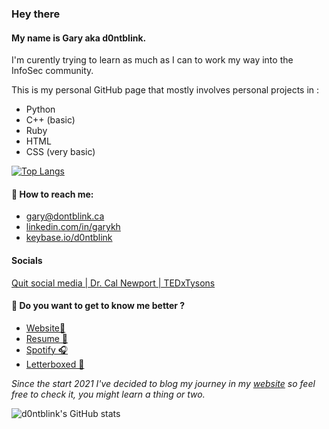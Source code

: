 ### Hey there
#### My name is Gary aka **d0ntblink**.
I'm curently trying to learn as much as I can to work my way into the InfoSec community.

This is my personal GitHub page that mostly involves personal projects in :
* Python
* C++ (basic)
* Ruby
* HTML 
* CSS (very basic)

[![Top Langs](https://github-readme-stats.vercel.app/api/top-langs/?username=d0ntblink&layout=compact&show_icons=true&theme=dracula)](https://github.com/anuraghazra/github-readme-stats)

#### 📧 How to reach me:
* [gary@dontblink.ca](mailto:gary@dontblink.ca)
* [linkedin.com/in/garykh](https://linkedin.com/in/garykh)
* [keybase.io/d0ntblink](https://keybase.io/d0ntblink)

#### Socials
[Quit social media | Dr. Cal Newport | TEDxTysons](https://www.youtube.com/watch?v=3E7hkPZ-HTk)

#### 📌 Do you want to get to know me better ?
* [Website🦉](https://d0ntbl.ink)
* [Resume 📝](https://blog.d0ntbl.ink/resume)
* [Spotify 🎧](https://open.spotify.com/user/22ttkhngi5b5j5lxmuppwiw7a)
* [Letterboxed 🎥](https://letterboxd.com/d0ntblink/)

*Since the start 2021 I've decided to blog my journey in my [website](https://blog.d0ntbl.ink) so feel free to check it, you might learn a thing or two.*

![d0ntblink's GitHub stats](https://github-readme-stats.anuraghazra1.vercel.app/api?username=d0ntblink&show_icons=true&include_all_commits=true&theme=dracula&hide=prs,issues)
